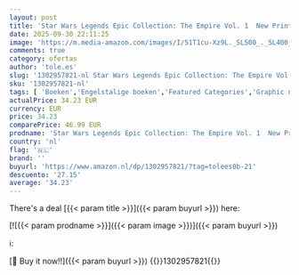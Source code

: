 ```yaml
---
layout: post
title: 'Star Wars Legends Epic Collection: The Empire Vol. 1  New Printing '
date: 2025-09-30 22:11:25
image: 'https://m.media-amazon.com/images/I/51T1cu-Xz9L._SL500_._SL400_.jpg'
comments: true
category: ofertas
author: 'tole.es'
slug: '1302957821-nl Star Wars Legends Epic Collection: The Empire Vol. 1 New...'
sku: '1302957821-nl'
tags: [ 'Boeken','Engelstalige boeken','Featured Categories','Graphic novels fantasy','Graphic novels met tie-ins media','Graphic novels sciencefiction','Stripboeken & graphic novels','Stripboeken, manga & graphic novels','🇳🇱', ]
actualPrice: 34.23 EUR
currency: EUR
price: 34.23
comparePrice: 46.99 EUR
prodname: 'Star Wars Legends Epic Collection: The Empire Vol. 1  New Printing '
country: 'nl'
flag: '🇳🇱'
brand: ''
buyurl: 'https://www.amazon.nl/dp/1302957821/?tag=tolees0b-21'
descuento: '27.15'
average: '34.23'
---
```


There's a deal [{{< param title >}}]({{< param buyurl >}})  here:

[![{{< param prodname >}}]({{< param image >}})]({{< param buyurl >}})

ℹ️:


[🛒 Buy it now!!]({{< param buyurl >}})
{{<world>}}1302957821{{</world>}}
